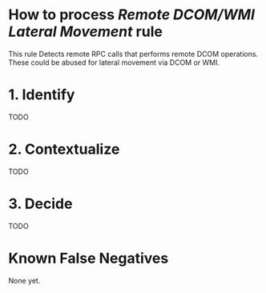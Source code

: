 # How to process *Remote DCOM/WMI Lateral Movement* rule
This rule Detects remote RPC calls that performs remote DCOM operations. These could be abused for lateral movement via DCOM or WMI.

# 1. Identify
TODO

# 2. Contextualize
TODO

# 3. Decide
TODO

# Known False Negatives
None yet.
